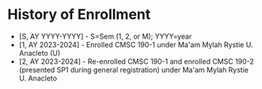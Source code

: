 # History of Enrollment
* [S, AY YYYY-YYYY] - S=Sem (1, 2, or M); YYYY=year
* [1, AY 2023-2024] - Enrolled CMSC 190-1 under Ma'am Mylah Rystie U. Anacleto (U)
* [2, AY 2023-2024] - Re-enrolled CMSC 190-1 and enrolled CMSC 190-2 (presented SP1 during general registration) under Ma'am Mylah Rystie U. Anacleto
